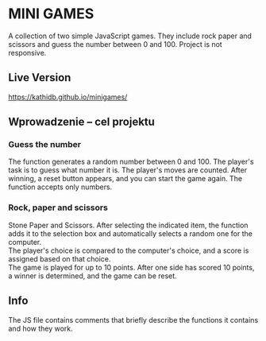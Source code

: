 # MINI GAMES

A collection of two simple JavaScript games. They include rock paper and scissors and guess the number between 0 and 100.
Project is not responsive.

## Live Version

https://kathidb.github.io/minigames/

## Wprowadzenie – cel projektu

### Guess the number

The function generates a random number between 0 and 100. The player's task is to guess what number it is. The player's moves are counted. After winning, a reset button appears, and you can start the game again. The function accepts only numbers. 

### Rock, paper and scissors

Stone Paper and Scissors.
After selecting the indicated item, the function adds it to the selection box and automatically selects a random one for the computer.
<br> The player's choice is compared to the computer's choice, and a score is assigned based on that choice.
<br> The game is played for up to 10 points. After one side has scored 10 points, a winner is determined, and the game can be reset.

## Info

The JS file contains comments that briefly describe the functions it contains and how they work.
